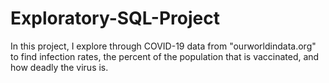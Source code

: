# Exploratory-SQL-Project
In this project, I explore through COVID-19 data from "ourworldindata.org" to find infection rates, the percent of the population that is vaccinated, and how deadly the virus is.  
